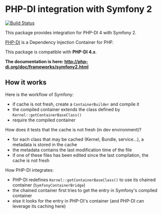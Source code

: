 # PHP-DI integration with Symfony 2

[![Build Status](https://travis-ci.org/PHP-DI/Symfony2-Bridge.png?branch=master)](https://travis-ci.org/PHP-DI/Symfony2-Bridge)

This package provides integration for PHP-DI 4 with Symfony 2.

[PHP-DI](http://php-di.org) is a Dependency Injection Container for PHP.

This package is compatible with **PHP-DI 4.x**.

**The documentation is here: http://php-di.org/doc/frameworks/symfony2.html**

## How it works

Here is the workflow of Symfony:

- if cache is not fresh, create a `ContainerBuilder` and compile it
- the compiled container extends the class defined by `Kernel::getContainerBaseClass()`
- require the compiled container

How does it tests that the cache is not fresh (in dev environment)?

- for each class that may be cached (Kernel, Bundle, service…), a metadata is stored in the cache
- the metadata contains the last modification time of the file
- if one of these files has been edited since the last compilation, the cache is not fresh

How PHP-DI integrates:

- PHP-DI redefines `Kernel::getContainerBaseClass()` to use its chained container (`SymfonyContainerBridge`)
- the chained container first tries to get the entry in Symfony's compiled container
- else it looks for the entry in PHP-DI's container (and PHP-DI can leverage its caching here)
